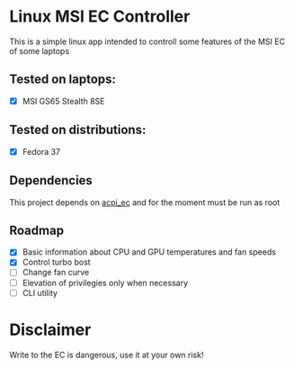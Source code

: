 # Linux MSI EC Controller

This is a simple linux app intended to controll some features of the MSI EC of some laptops

## Tested on laptops:
- [x] MSI GS65 Stealth 8SE

## Tested on distributions:
- [x] Fedora 37

## Dependencies
This project depends on [acpi_ec](https://github.com/musikid/acpi_ec) and for the moment must be run as root

## Roadmap
- [x] Basic information about CPU and GPU temperatures and fan speeds
- [X] Control turbo bost
- [ ] Change fan curve
- [ ] Elevation of privilegies only when necessary
- [ ] CLI utility

# Disclaimer
Write to the EC is dangerous, use it at your own risk!
